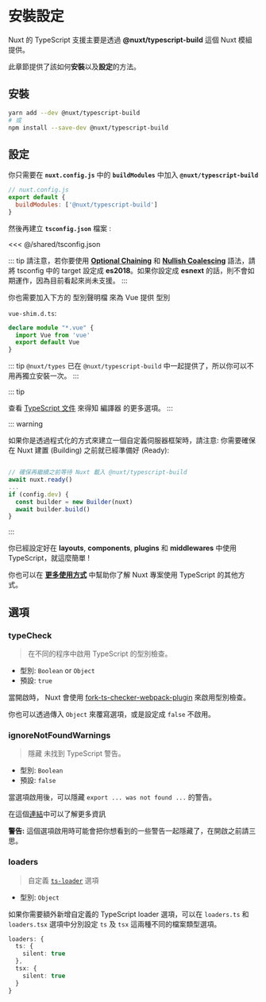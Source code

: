 # 安裝設定

Nuxt 的 TypeScript 支援主要是透過 **@nuxt/typescript-build** 這個 Nuxt 模組提供。

此章節提供了該如何**安裝**以及**設定**的方法。

## 安裝

```sh
yarn add --dev @nuxt/typescript-build
# 或
npm install --save-dev @nuxt/typescript-build
```

## 設定

你只需要在 **`nuxt.config.js`** 中的 **`buildModules`** 中加入 **`@nuxt/typescript-build`**

```js
// nuxt.config.js
export default {
  buildModules: ['@nuxt/typescript-build']
}
```

然後再建立 **`tsconfig.json`** 檔案 :

<<< @/shared/tsconfig.json

::: tip
請注意，若你要使用 [**Optional Chaining**](https://www.typescriptlang.org/docs/handbook/release-notes/typescript-3-7.html#optional-chaining) 和 [**Nullish Coalescing**](https://www.typescriptlang.org/docs/handbook/release-notes/typescript-3-7.html#nullish-coalescing) 語法，請將 tsconfig 中的 target 設定成 **es2018**。如果你設定成 **esnext** 的話，則不會如期運作，因為目前看起來尚未支援。
:::

你也需要加入下方的 型別聲明檔 來為 Vue 提供 型別

`vue-shim.d.ts`:
```ts 
declare module "*.vue" {
  import Vue from 'vue'
  export default Vue
}
```

::: tip
`@nuxt/types` 已在 `@nuxt/typescript-build` 中一起提供了，所以你可以不用再獨立安裝一次。
:::

::: tip

查看 [TypeScript 文件](https://www.typescriptlang.org/docs/handbook/compiler-options.html) 來得知 編譯器 的更多選項。
:::

::: warning

如果你是透過程式化的方式來建立一個自定義伺服器框架時，請注意: 你需要確保在 Nuxt 建置 (Building) 之前就已經準備好 (Ready):

```js

// 確保再繼續之前等待 Nuxt 載入 @nuxt/typescript-build
await nuxt.ready()
...
if (config.dev) {
  const builder = new Builder(nuxt)
  await builder.build()
}
```
:::

你已經設定好在 **layouts**, **components**, **plugins** 和 **middlewares** 中使用 TypeScript，就這麼簡單 !

你也可以在 [**更多使用方式**](../cookbook/components/) 中幫助你了解 Nuxt 專案使用 TypeScript 的其他方式。

## 選項

### typeCheck

> 在不同的程序中啟用 TypeScript 的型別檢查。

- 型別: `Boolean` or `Object`
- 預設: `true`

當開啟時， Nuxt 會使用 [fork-ts-checker-webpack-plugin](https://github.com/TypeStrong/fork-ts-checker-webpack-plugin) 來啟用型別檢查。

你也可以透過傳入 `Object` 來覆寫選項，或是設定成 `false` 不啟用。

### ignoreNotFoundWarnings

> 隱藏 未找到 TypeScript 警告。

- 型別: `Boolean`
- 預設: `false`

當選項啟用後，可以隱藏 `export ... was not found ...` 的警告。

在這個[連結](https://github.com/TypeStrong/ts-loader/issues/653)中可以了解更多資訊 

**警告:** 這個選項啟用時可能會把你想看到的一些警告一起隱藏了，在開啟之前請三思。

### loaders

> 自定義 [`ts-loader`](https://github.com/TypeStrong/ts-loader#loader-options) 選項

- 型別: `Object`

如果你需要額外新增自定義的 TypeScript loader 選項，可以在 `loaders.ts` 和 `loaders.tsx` 選項中分別設定 `ts` 及 `tsx` 這兩種不同的檔案類型選項。

```ts
loaders: {
  ts: {
    silent: true
  },
  tsx: {
    silent: true
  }
}
```
